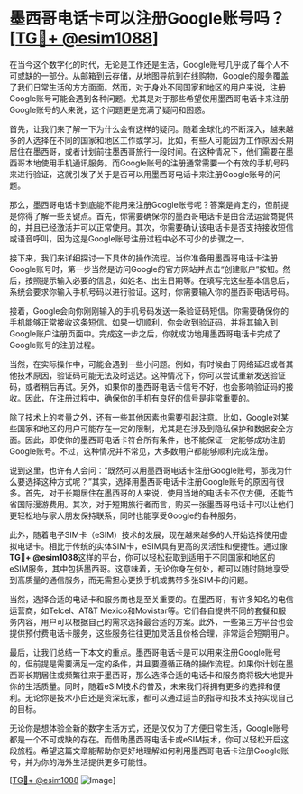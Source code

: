 # 墨西哥电话卡可以注册Google账号吗？[[TG💪+ @esim1088](https://t.me/s/esim1088)]

在当今这个数字化的时代，无论是工作还是生活，Google账号几乎成了每个人不可或缺的一部分。从邮箱到云存储，从地图导航到在线购物，Google的服务覆盖了我们日常生活的方方面面。然而，对于身处不同国家和地区的用户来说，注册Google账号可能会遇到各种问题。尤其是对于那些希望使用墨西哥电话卡来注册Google账号的人来说，这个问题更是充满了疑问和困惑。

首先，让我们来了解一下为什么会有这样的疑问。随着全球化的不断深入，越来越多的人选择在不同的国家和地区工作或学习。比如，有些人可能因为工作原因长期居住在墨西哥，或者计划前往墨西哥旅行一段时间。在这种情况下，他们需要在墨西哥本地使用手机通讯服务。而Google账号的注册通常需要一个有效的手机号码来进行验证，这就引发了关于是否可以用墨西哥电话卡来注册Google账号的问题。

那么，墨西哥电话卡到底能不能用来注册Google账号呢？答案是肯定的，但前提是你得了解一些关键点。首先，你需要确保你的墨西哥电话卡是由合法运营商提供的，并且已经激活并可以正常使用。其次，你需要确认该电话卡是否支持接收短信或语音呼叫，因为这是Google账号注册过程中必不可少的步骤之一。

接下来，我们来详细探讨一下具体的操作流程。当你准备用墨西哥电话卡注册Google账号时，第一步当然是访问Google的官方网站并点击“创建账户”按钮。然后，按照提示输入必要的信息，如姓名、出生日期等。在填写完这些基本信息后，系统会要求你输入手机号码以进行验证。这时，你需要输入你的墨西哥电话号码。

接着，Google会向你刚刚输入的手机号码发送一条验证码短信。你需要确保你的手机能够正常接收这条短信。如果一切顺利，你会收到验证码，并将其输入到Google账户注册页面中。完成这一步之后，你就成功地用墨西哥电话卡完成了Google账号的注册过程。

当然，在实际操作中，可能会遇到一些小问题。例如，有时候由于网络延迟或者其他技术原因，验证码可能无法及时送达。这种情况下，你可以尝试重新发送验证码，或者稍后再试。另外，如果你的墨西哥电话卡信号不好，也会影响验证码的接收。因此，在注册过程中，确保你的手机有良好的信号是非常重要的。

除了技术上的考量之外，还有一些其他因素也需要引起注意。比如，Google对某些国家和地区的用户可能存在一定的限制，尤其是在涉及到隐私保护和数据安全方面。因此，即使你的墨西哥电话卡符合所有条件，也不能保证一定能够成功注册Google账号。不过，这种情况并不常见，大多数用户都能够顺利完成注册。

说到这里，也许有人会问：“既然可以用墨西哥电话卡注册Google账号，那我为什么要选择这种方式呢？”其实，选择用墨西哥电话卡注册Google账号的原因有很多。首先，对于长期居住在墨西哥的人来说，使用当地的电话卡不仅方便，还能节省国际漫游费用。其次，对于短期旅行者而言，购买一张墨西哥电话卡可以让他们更轻松地与家人朋友保持联系，同时也能享受Google的各种服务。

此外，随着电子SIM卡（eSIM）技术的发展，现在越来越多的人开始选择使用虚拟电话卡。相比于传统的实体SIM卡，eSIM具有更高的灵活性和便捷性。通过像**TG💪+ @esim1088**这样的平台，你可以轻松获取到适用于不同国家和地区的eSIM服务，其中包括墨西哥。这意味着，无论你身在何处，都可以随时随地享受到高质量的通信服务，而无需担心更换手机或携带多张SIM卡的问题。

当然，选择合适的电话卡和服务商也是至关重要的。在墨西哥，有许多知名的电信运营商，如Telcel、AT&T Mexico和Movistar等。它们各自提供不同的套餐和服务内容，用户可以根据自己的需求选择最合适的方案。此外，一些第三方平台也会提供预付费电话卡服务，这些服务往往更加灵活且价格合理，非常适合短期用户。

最后，让我们总结一下本文的重点。墨西哥电话卡是可以用来注册Google账号的，但前提是需要满足一定的条件，并且要遵循正确的操作流程。如果你计划在墨西哥长期居住或频繁往来于墨西哥，那么选择合适的电话卡和服务商将极大地提升你的生活质量。同时，随着eSIM技术的普及，未来我们将拥有更多的选择和便利。无论你是技术小白还是资深玩家，都可以通过适当的指导和技术支持实现自己的目标。

无论你是想体验全新的数字生活方式，还是仅仅为了方便日常生活，Google账号都是一个不可或缺的存在。而借助墨西哥电话卡或eSIM技术，你可以轻松开启这段旅程。希望这篇文章能帮助你更好地理解如何利用墨西哥电话卡注册Google账号，并为你的海外生活提供更多可能性。

[[TG💪+ @esim1088](https://t.me/s/esim1088) ![Image](https://i.postimg.cc/4NQfJmqS/Snipaste-2025-05-13-00-14-12.png)]